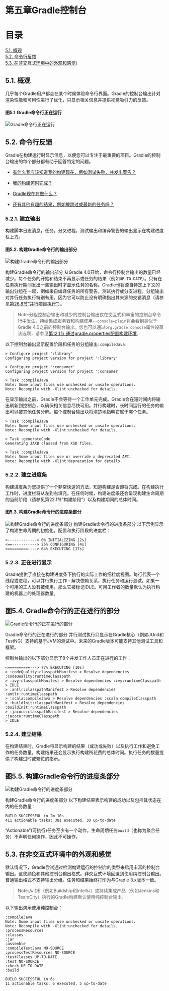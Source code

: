 # 第五章Gradle控制台
**目录**
=======
[5.1. 概观](#5.1.-概观)\
[5.2. 命令行反馈](#5.2.-命令行反馈)\
[5.3. 在非交互式环境中的外观和感觉](#5.3.-在非交互式环境中的外观和感觉)\
## 5.1. 概观
几乎每个Gradle用户都会在某个时候体验命令行界面。Gradle的控制台输出针对渲染性能和可用性进行了优化，只显示相关信息并提供视觉吸引力的反馈。

#### 图5.1.Gradle命令行正在运行
![Gradle命令行正在运行](https://docs.gradle.org/4.4.1/userguide/img/console-animation.gif "Gradle命令行正在运行")


## 5.2. 命令行反馈
Gradle在构建运行时显示信息，以便您可以专注于最重要的项目。Gradle的控制台输出的每个部分都有助于回答特定的问题。

* [有什么我应该知道我的构建现在，例如测试失败，并发出警告？](#图5.2.-构建gradle命令行的输出部分)

* [我的构建何时完成？](#图5.3.-构建gradle命令行的进度条部分)

* [Gradle现在在做什么？](#图5.4.-gradle命令行的正在进行的部分)

* [还有其他有趣的结果，例如被跳过或最新的任务吗？](#图5.5.-构建gradle命令行的进度条部分)

### 5.2.1. 建立输出
构建脚本日志消息，任务，分叉进程，测试输出和编译警告的输出显示在构建进度栏上方。

#### 图5.2. 构建Gradle命令行的输出部分
![构建Gradle命令行的输出部分](https://docs.gradle.org/4.4.1/userguide/img/console-build-output.jpg "构建Gradle命令行的输出部分")

构建Gradle命令行的输出部分
从Gradle 4.0开始，命令行控制台输出的数量已经减少。每个任务的开始和结束不再显示或任务的结果（例如`UP-TO-DATE`）。只有在任务执行期间发出一些输出时才显示任务的名称。Gradle也将源自特定上下文的输出分组在一起，例如来自编译任务的所有警告，测试执行或分支进程。分组输出对并行任务执行特别有用，因为它可以防止没有明确指出其来源的交错消息（请参见[第26.8节“并行项目执行”](https://docs.gradle.org/4.4.1/userguide/multi_project_builds.html#sec:parallel_execution)）。

>Note:分组控制台输出和减少的控制台输出仅在交互式和丰富的控制台命令行中发生。持续集成服务器和构建使用`--console=plain`将会看到类似于Gradle 4.0之前的控制台输出。您也可以通过`org.gradle.console`属性设置该选项，请参见[第12.1节 通过gradle.properties配置构建环境](https://docs.gradle.org/4.4.1/userguide/build_environment.html#sec:gradle_configuration_properties)。

以下控制台输出显示配置阶段和任务的分组输出`:compileJava:`

    > Configure project ':library'
    Configuring project version for project ':library'
    
    > Configure project ':consumer'
    Configuring project version for project ':consumer'
    
    > Task :compileJava
    Note: Some input files use unchecked or unsafe operations.
    Note: Recompile with -Xlint:unchecked for details.
在显示输出之前，Gradle不会等待一个工作单元完成。Gradle会在短时间内将输出刷新到控制台，以确保相关信息尽快可用。并行构建时，长时间运行的任务的输出可以被其他任务分解。每个控制台输出块将清楚地指明它属于哪个任务。
    
    > Task :compileJava
    Note: Some input files use unchecked or unsafe operations.
    Note: Recompile with -Xlint:unchecked for details.
    
    > Task :generateCode
    Generating JAXB classed from XSD files.
    
    > Task :compileJava
    Note: Some input files use or override a deprecated API.
    Note: Recompile with -Xlint:deprecation for details.
### 5.2.2. 建立进度条
构建进度条为您提供了一个非常快速的方法，知道构建是否即将完成。在构建执行工作时，进度栏将从左到右填充。在任何时候，构建进度条还会呈现构建生命周期的当前阶段（请参见第22.1节“构建阶段”）以及构建期间的总体时间。

#### 图5.3. 构建Gradle命令行的进度条部分
![构建Gradle命令行的进度条部分](https://docs.gradle.org/4.4.1/userguide/img/console-build-progress-bar.jpg "构建Gradle命令行的进度条部分")
构建Gradle命令行的进度条部分
以下示例显示了构建生命周期的初始化，配置和执行阶段的进度栏：

    <-------------> 0% INITIALIZING [2s]
    <==-----------> 25% CONFIGURING [4s]
    <=========----> 64% EXECUTING [17s]
### 5.2.3. 正在进行显示
Gradle提供了直接在构建进度条下执行的实际工作的细粒度视图。每行代表一个线程或进程，可以并行执行工作 - 解决依赖关系，执行任务和运行测试。如果一个可用的工人没有被使用，那么它被标记IDLE。可用工作者的数量默认为执行构建的机器上的处理器数量。

## 图5.4. Gradle命令行的正在进行的部分
![Gradle命令行的正在进行的部分](https://docs.gradle.org/4.4.1/userguide/img/console-work-in-progress.jpg "Gradle命令行的正在进行的部分")

Gradle命令行的正在进行的部分
并行测试执行只显示在Gradle核心（例如JUnit和TestNG）支持的基于JVM的测试中。未来的Gradle版本可能支持其他测试工具和框架。

控制台输出的以下部分显示了8个并发工作人员正在进行的工作：

    <==========---> 77% EXECUTING [10s]
    > :codeQuality:classpathManifest > Resolve dependencies :codeQuality:runtimeClasspath
    > :ivy:classpathManifest > Resolve dependencies :ivy:runtimeClasspath
    > IDLE
    > :antlr:classpathManifest > Resolve dependencies :antlr:runtimeClasspath
    > :scala:compileJava > Resolve dependencies :scala:compileClasspath
    > :buildInit:classpathManifest > Resolve dependencies :buildInit:runtimeClasspath
    > :jacoco:classpathManifest > Resolve dependencies :jacoco:runtimeClasspath
    > IDLE
### 5.2.4. 建立结果
在构建结束时，Gradle将显示构建的结果（成功或失败）以及执行工作和避免工作的任务数量。构建结果还会显示执行构建所花费的总体时间。执行任务的数量提供了构建过时或繁忙的指示。

## 图5.5. 构建Gradle命令行的进度条部分
![构建Gradle命令行的进度条部分](https://docs.gradle.org/4.4.1/userguide/img/console-build-result.jpg "构建Gradle命令行的进度条部分")

构建Gradle命令行的进度条部分
以下构建结果表示构建的成功以及包括其状态在内的任务数量：

    BUILD SUCCESSFUL in 2m 10s
    411 actionable tasks: 381 executed, 30 up-to-date
“Actionable”(可执行)任务至少有一个动作。生命周期任务`build`（也称为聚合任务）不声明任何操作，因此不可操作。

## 5.3. 在非交互式环境中的外观和感觉
默认情况下，Gradle尝试通过检测构建运行的控制台的类型来启用丰富的控制台输出。这使颜色和其他控制台输出格式。非交互式环境回退到使用纯控制台输出。普通输出格式不支持输出分组。任务和结果始终打印为与Gradle 3.x版本一致。

>Note:从IDE（例如Buildship和IntelliJ）或持续集成产品（例如Jenkins和TeamCity）执行的Gradle构建默认使用纯控制台输出。

以下输出演示使用纯控制台：

    :compileJava
    Note: Some input files use unchecked or unsafe operations.
    Note: Recompile with -Xlint:unchecked for details.
    :processResources
    :classes
    :jar
    :assemble
    :compileTestJava NO-SOURCE
    :processTestResources NO-SOURCE
    :testClasses UP-TO-DATE
    :test NO-SOURCE
    :check UP-TO-DATE
    :build
    
    BUILD SUCCESSFUL in 6s
    11 actionable tasks: 6 executed, 5 up-to-date